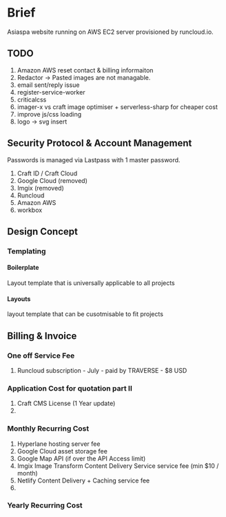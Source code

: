 # Brief
Asiaspa website running on AWS EC2 server provisioned by runcloud.io.


## TODO
1. Amazon AWS reset contact & billing informaiton
2. Redactor -> Pasted images are not managable.
3. email sent/reply issue 
4. register-service-worker
5. criticalcss
6. imager-x vs craft image optimiser + serverless-sharp for cheaper cost
7. improve js/css loading
8. logo -> svg insert

## Security Protocol & Account Management
Passwords is managed via Lastpass with 1 master password.
1. Craft ID / Craft Cloud
2. Google Cloud (removed)
3. Imgix (removed)
4. Runcloud
5. Amazon AWS
6. workbox  

## Design Concept
### Templating 
#### Boilerplate
Layout template that is universally applicable to all projects

#### Layouts
layout template that can be cusotmisable to fit projects



## Billing & Invoice 

### One off Service Fee
1. Runcloud subscription - July - paid by TRAVERSE - $8 USD

### Application Cost for quotation part II
1. Craft CMS License (1 Year update)
2. 


### Monthly Recurring Cost
1. Hyperlane hosting server fee
2. Google Cloud asset storage fee
3. Google Map API (if over the API Access limit)
4. Imgix Image Transform Content Delivery Service service fee (min $10 / month)
5.  Netlify Content Delivery + Caching service fee
6. 

### Yearly Recurring Cost
